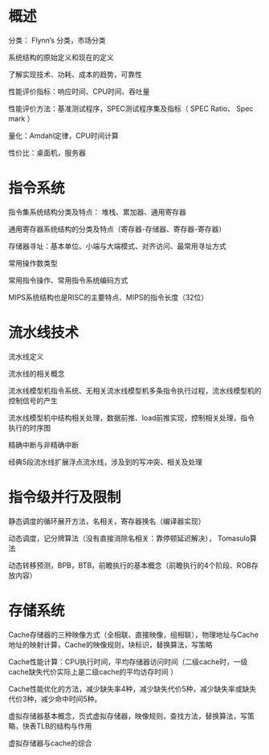 # 概述
分类： Flynn’s 分类，市场分类

系统结构的原始定义和现在的定义

了解实现技术、功耗、成本的趋势，可靠性

性能评价指标：响应时间、CPU时间、吞吐量

性能评价方法：基准测试程序，SPEC测试程序集及指标（ SPEC Ratio、 Spec mark ）

量化：Amdahl定律，CPU时间计算

性价比：桌面机，服务器

# 指令系统
指令集系统结构分类及特点： 堆栈、累加器、通用寄存器

通用寄存器系统结构的分类及特点（寄存器-存储器、寄存器-寄存器）

存储器寻址：基本单位、小端与大端模式、对齐访问、最常用寻址方式

常用操作数类型

常用指令操作、常用指令系统编码方式

MIPS系统结构也是RISC的主要特点、MIPS的指令长度（32位）

# 流水线技术
流水线定义

流水线的相关概念

流水线模型机指令系统、无相关流水线模型机多条指令执行过程，流水线模型机的控制信号的产生

流水线模型机中结构相关处理，数据前推、load前推实现，控制相关处理，指令执行的时序图

精确中断与非精确中断

经典5段流水线扩展浮点流水线，涉及到的写冲突、相关及处理

# 指令级并行及限制
静态调度的循环展开方法，名相关，寄存器换名（编译器实现）

动态调度，记分牌算法（没有直接消除名相关：靠停顿延迟解决）， Tomasulo算法

动态转移预测，BPB，BTB，前瞻执行的基本概念（前瞻执行的4个阶段、ROB存放内容）

# 存储系统
Cache存储器的三种映像方式（全相联、直接映像，组相联），物理地址与Cache地址的映射计算，Cache的映像规则，块标识，替换算法，写策略

Cache性能计算：CPU执行时间，平均存储器访问时间（二级cache时，一级cache缺失代价实际上是二级cache的平均访存时间 ）

Cache性能优化的方法，减少缺失率4种，减少缺失代价5种，减少缺失率或缺失代价3种，减少命中时间5种。

虚拟存储器基本概念，页式虚拟存储器，映像规则，查找方法，替换算法，写策略，快表TLB的结构与作用

虚拟存储器与cache的综合
